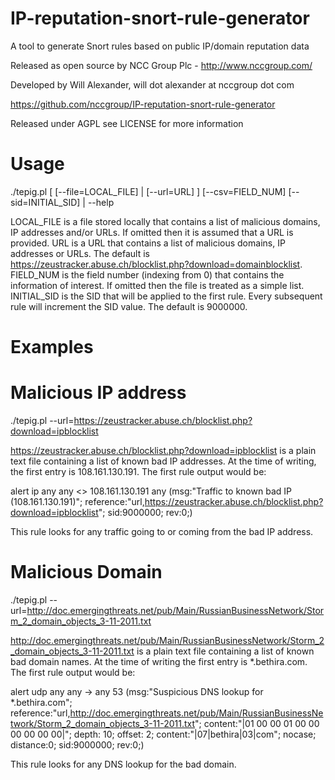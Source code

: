 IP-reputation-snort-rule-generator
==================================

A tool to generate Snort rules based on public IP/domain reputation data

Released as open source by NCC Group Plc - http://www.nccgroup.com/

Developed by Will Alexander, will dot alexander at nccgroup dot com

https://github.com/nccgroup/IP-reputation-snort-rule-generator

Released under AGPL see LICENSE for more information

Usage
=====

./tepig.pl [ [--file=LOCAL_FILE] | [--url=URL] ] [--csv=FIELD_NUM] [--sid=INITIAL_SID] | --help

LOCAL_FILE is a file stored locally that contains a list of malicious domains, IP addresses and/or URLs. If omitted then it is assumed that a URL is provided.
URL is a URL that contains a list of malicious domains, IP addresses or URLs. The default is https://zeustracker.abuse.ch/blocklist.php?download=domainblocklist.
FIELD_NUM is the field number (indexing from 0) that contains the information of interest. If omitted then the file is treated as a simple list.
INITIAL_SID is the SID that will be applied to the first rule. Every subsequent rule will increment the SID value. The default is 9000000.

Examples
========

Malicious IP address
====================

./tepig.pl --url=https://zeustracker.abuse.ch/blocklist.php?download=ipblocklist

https://zeustracker.abuse.ch/blocklist.php?download=ipblocklist is a plain text file containing a list of known bad IP addresses. At the time of writing, the first entry is 108.161.130.191. The first rule output would be:

alert ip any any <> 108.161.130.191 any (msg:"Traffic to known bad IP (108.161.130.191)"; reference:"url,https://zeustracker.abuse.ch/blocklist.php?download=ipblocklist"; sid:9000000; rev:0;)

This rule looks for any traffic going to or coming from the bad IP address.

Malicious Domain
================

./tepig.pl --url=http://doc.emergingthreats.net/pub/Main/RussianBusinessNetwork/Storm_2_domain_objects_3-11-2011.txt

http://doc.emergingthreats.net/pub/Main/RussianBusinessNetwork/Storm_2_domain_objects_3-11-2011.txt is a plain text file containing a list of known bad domain names. At the time of writing the first entry is *.bethira.com. The first rule output would be:

alert udp any any -> any 53 (msg:"Suspicious DNS lookup for *.bethira.com"; reference:"url,http://doc.emergingthreats.net/pub/Main/RussianBusinessNetwork/Storm_2_domain_objects_3-11-2011.txt"; content:\"|01 00 00 01 00 00 00 00 00 00|\"; depth: 10; offset: 2; content:"|07|bethira|03|com"; nocase; distance:0; sid:9000000; rev:0;)

This rule looks for any DNS lookup for the bad domain.

